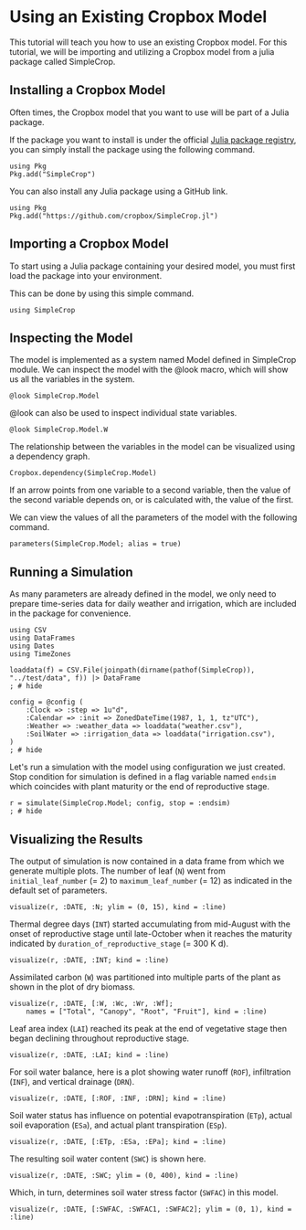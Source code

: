 # Using an Existing Cropbox Model

This tutorial will teach you how to use an existing Cropbox model. For this tutorial, we will be importing and utilizing a Cropbox model from a julia package called SimpleCrop.

## Installing a Cropbox Model

Often times, the Cropbox model that you want to use will be part of a Julia package.

If the package you want to install is under the official [Julia package registry](@https://github.com/JuliaRegistries/General), you can simply install the package using the following command.

```
using Pkg
Pkg.add("SimpleCrop")
```

You can also install any Julia package using a GitHub link.

```
using Pkg
Pkg.add("https://github.com/cropbox/SimpleCrop.jl")
```

## Importing a Cropbox Model

To start using a Julia package containing your desired model, you must first load the package into your environment.

This can be done by using this simple command.

```@example Cropbox
using SimpleCrop
```

## Inspecting the Model
The model is implemented as a system named Model defined in SimpleCrop module. We can inspect the model with the @look macro, which will show us all the variables in the system.  

```@example Cropbox
@look SimpleCrop.Model
```
@look can also be used to inspect individual state variables. 

```@example Cropbox
@look SimpleCrop.Model.W
```
The relationship between the variables in the model can be visualized using a dependency graph. 

```@example 
Cropbox.dependency(SimpleCrop.Model)
```
If an arrow points from one variable to a second variable, then the value of the second variable depends on, or is calculated with, the value of the first. 

We can view the values of all the parameters of the model with the following command.

```@example Cropbox
parameters(SimpleCrop.Model; alias = true)
```
## Running a Simulation

As many parameters are already defined in the model, we only need to prepare time-series data for daily weather and irrigation, which are included in the package for convenience.

```@example simple
using CSV
using DataFrames
using Dates
using TimeZones

loaddata(f) = CSV.File(joinpath(dirname(pathof(SimpleCrop)), "../test/data", f)) |> DataFrame
; # hide
```

```@example simple
config = @config (
    :Clock => :step => 1u"d",
    :Calendar => :init => ZonedDateTime(1987, 1, 1, tz"UTC"),
    :Weather => :weather_data => loaddata("weather.csv"),
    :SoilWater => :irrigation_data => loaddata("irrigation.csv"),
)
; # hide
```
Let's run a simulation with the model using configuration we just created. Stop condition for simulation is defined in a flag variable named `endsim` which coincides with plant maturity or the end of reproductive stage.

```@example simple
r = simulate(SimpleCrop.Model; config, stop = :endsim)
; # hide
```
## Visualizing the Results 
The output of simulation is now contained in a data frame from which we generate multiple plots. The number of leaf (`N`) went from `initial_leaf_number` (= 2) to `maximum_leaf_number` (= 12) as indicated in the default set of parameters.

```@example simple
visualize(r, :DATE, :N; ylim = (0, 15), kind = :line)
```

Thermal degree days (`INT`) started accumulating from mid-August with the onset of reproductive stage until late-October when it reaches the maturity indicated by `duration_of_reproductive_stage` (= 300 K d).

```@example simple
visualize(r, :DATE, :INT; kind = :line)
```

Assimilated carbon (`W`) was partitioned into multiple parts of the plant as shown in the plot of dry biomass.

```@example simple
visualize(r, :DATE, [:W, :Wc, :Wr, :Wf];
    names = ["Total", "Canopy", "Root", "Fruit"], kind = :line)
```

Leaf area index (`LAI`) reached its peak at the end of vegetative stage then began declining throughout reproductive stage.

```@example simple
visualize(r, :DATE, :LAI; kind = :line)
```

For soil water balance, here is a plot showing water runoff (`ROF`), infiltration (`INF`), and vertical drainage (`DRN`).

```@example simple
visualize(r, :DATE, [:ROF, :INF, :DRN]; kind = :line)
```

Soil water status has influence on potential evapotranspiration (`ETp`), actual soil evaporation (`ESa`), and actual plant transpiration (`ESp`).

```@example simple
visualize(r, :DATE, [:ETp, :ESa, :EPa]; kind = :line)
```

The resulting soil water content (`SWC`) is shown here.

```@example simple
visualize(r, :DATE, :SWC; ylim = (0, 400), kind = :line)
```

Which, in turn, determines soil water stress factor (`SWFAC`) in this model.

```@example simple
visualize(r, :DATE, [:SWFAC, :SWFAC1, :SWFAC2]; ylim = (0, 1), kind = :line)
```


